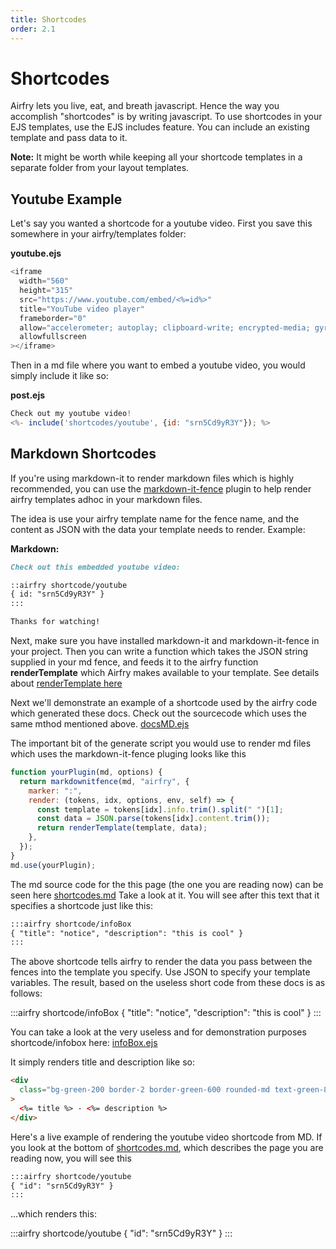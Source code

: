 ```yaml
---
title: Shortcodes
order: 2.1
---
```


# Shortcodes

Airfry lets you live, eat, and breath javascript. Hence the way you accomplish "shortcodes" is by writing javascript. To use shortcodes in your EJS templates, use the EJS includes feature. You can include an existing template and pass data to it.

**Note:** It might be worth while keeping all your shortcode templates in a separate folder from your layout templates.

## Youtube Example

Let's say you wanted a shortcode for a youtube video. First you save this somewhere in your airfry/templates folder:

**youtube.ejs**

```javascript
<iframe
  width="560"
  height="315"
  src="https://www.youtube.com/embed/<%=id%>"
  title="YouTube video player"
  frameborder="0"
  allow="accelerometer; autoplay; clipboard-write; encrypted-media; gyroscope; picture-in-picture"
  allowfullscreen
></iframe>
```

Then in a md file where you want to embed a youtube video, you would simply include it like so:

**post.ejs**

```javascript
Check out my youtube video!
<%- include('shortcodes/youtube', {id: "srn5Cd9yR3Y"}); %>
```

## Markdown Shortcodes

If you're using markdown-it to render markdown files which is highly recommended, you can use the [markdown-it-fence](https://github.com/geekplux/markdown-it-fence) plugin to help render airfry templates adhoc in your markdown files.

The idea is use your airfry template name for the fence name, and the content as JSON with the data your template needs to render. Example:

**Markdown:**

```md
Check out this embedded youtube video:

::airfry shortcode/youtube
{ id: "srn5Cd9yR3Y" }
:::

Thanks for watching!
```

Next, make sure you have installed markdown-it and markdown-it-fence in your project. Then you can write a function which takes the JSON string supplied in your md fence, and feeds it to the airfry function **renderTemplate** which Airfry makes available to your template. See details about [renderTemplate here](/templates/generateScript/)

Next we'll demonstrate an example of a shortcode used by the airfry code which generated these docs. Check out the sourcecode which uses the same mthod mentioned above. [docsMD.ejs](https://github.com/jaunt/airfryDocs/blob/main/airfry/templates/generators/docsMD.ejs)

The important bit of the generate script you would use to render md files which uses the markdown-it-fence pluging looks like this

```js
function yourPlugin(md, options) {
  return markdownitfence(md, "airfry", {
    marker: ":",
    render: (tokens, idx, options, env, self) => {
      const template = tokens[idx].info.trim().split(" ")[1];
      const data = JSON.parse(tokens[idx].content.trim());
      return renderTemplate(template, data);
    },
  });
}
md.use(yourPlugin);
```

The md source code for the this page (the one you are reading now) can be seen here [shortcodes.md](https://github.com/jaunt/airfryDocs/blob/main/airfry/data/md/guide/shortcodes.md) Take a look at it. You will see after this text that it specifies a shortcode just like this:

```md
:::airfry shortcode/infoBox
{ "title": "notice", "description": "this is cool" }
:::
```

The above shortcode tells airfry to render the data you pass between the fences into the template you specify. Use JSON to specify your template variables. The result, based on the useless short code from these docs is as follows:

:::airfry shortcode/infoBox
{ "title": "notice", "description": "this is cool" }
:::

You can take a look at the very useless and for demonstration purposes shortcode/infobox here: [infoBox.ejs](https://github.com/jaunt/airfryDocs/blob/main/airfry/templates/shortcode/infoBox.ejs)

It simply renders title and description like so:

```html
<div
  class="bg-green-200 border-2 border-green-600 rounded-md text-green-800 pl-4 py-2"
>
  <%= title %> - <%= description %>
</div>
```

Here's a live example of rendering the youtube video shortcode from MD. If you look at the bottom of [shortcodes.md](https://github.com/jaunt/airfryDocs/blob/main/airfry/data/md/guide/shortcodes.md), which describes the page you are reading now, you will see this

```md
:::airfry shortcode/youtube
{ "id": "srn5Cd9yR3Y" }
:::
```

...which renders this:

:::airfry shortcode/youtube
{ "id": "srn5Cd9yR3Y" }
:::
